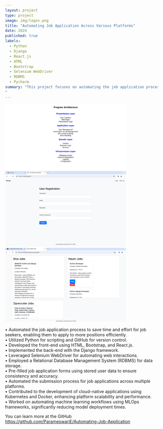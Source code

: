 ```yaml
---
layout: project
type: project
image: img/logos.png
title: "Automating Job Application Across Various Platforms"
date: 2024
published: true
labels:
  - Python
  - Django
  - React.js
  - HTML
  - Bootstrap
  - Selenium WebDriver
  - RDBMS
  - Pycharm
summary: "This project focuses on automating the job application process to streamline the efforts of job seekers. By leveraging cutting-edge technologies, the system allows users to apply for multiple job positions efficiently and accurately. It integrates front-end and back-end systems with automation tools to simplify repetitive tasks, ensuring a seamless experience for users. This project demonstrates expertise in full-stack development and automation.
"
---
```


<div class="text-center p-4">
  <img width="400px" src="../img/job-application/Picture1.png" class="img-thumbnail" >
  <img width="400px" src="../img/job-application/Picture2.png" class="img-thumbnail" >
  <img width="400px" src="../img/job-application/Picture3.png" class="img-thumbnail" >

</div>

• Automated the job application process to save time and effort for job seekers, enabling them to apply to more positions efficiently.<br>
• Utilized Python for scripting and GitHub for version control.<br>
• Developed the front-end using HTML, Bootstrap, and React.js.<br>
• Implemented the back-end with the Django framework.<br>
• Leveraged Selenium WebDriver for automating web interactions.<br>
• Employed a Relational Database Management System (RDBMS) for data storage.<br>
• Pre-filled job application forms using stored user data to ensure consistency and accuracy.<br>
• Automated the submission process for job applications across multiple platforms.<br>
• Contributed to the development of cloud-native applications using Kubernetes and Docker, enhancing platform
scalability and performance.<br>
• Worked on automating machine learning workflows using MLOps frameworks, significantly reducing model
deployment times.<br>

You can learn more at the GitHub https://github.com/ParameswariE/Automating-Job-Application
